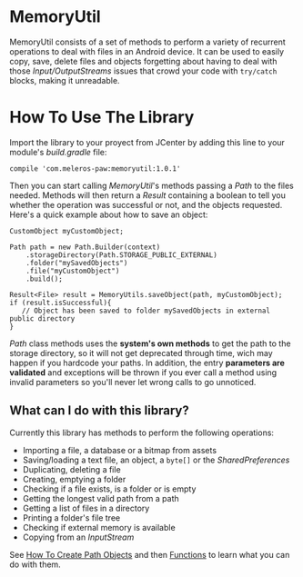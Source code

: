 # MemoryUtil

MemoryUtil consists of a set of methods to perform a variety of recurrent operations to deal with files in an Android device. It can be used to easily copy, save, delete files and objects forgetting about having to deal with those _Input/OutputStreams_ issues that crowd your code with `try/catch` blocks, making it unreadable.

# How To Use The Library

Import the library to your proyect from JCenter by adding this line to your module's _build.gradle_ file:

`compile 'com.meleros-paw:memoryutil:1.0.1'`

Then you can start calling _MemoryUtil_'s methods passing a _Path_ to the files needed. Methods will then return a _Result_ containing a boolean to tell you whether the operation was successful or not, and the objects requested. Here's a quick example about how to save an object:

    CustomObject myCustomObject;

    Path path = new Path.Builder(context)
        .storageDirectory(Path.STORAGE_PUBLIC_EXTERNAL)
        .folder("mySavedObjects")
        .file("myCustomObject")
        .build();

    Result<File> result = MemoryUtils.saveObject(path, myCustomObject);
    if (result.isSuccessful){
       // Object has been saved to folder mySavedObjects in external public directory
    }

_Path_ class methods uses the **system's own methods** to get the path to the storage directory, so it will not get deprecated through time, wich may happen if you hardcode your paths. In addition, the entry **parameters are validated** and exceptions will be thrown if you ever call a method using invalid parameters so you'll never let wrong calls to go unnoticed.

## What can I do with this library? 
Currently this library has methods to perform the following operations:
- Importing a file, a database or a bitmap from assets
- Saving/loading a text file, an object, a `byte[]` or the _SharedPreferences_
- Duplicating, deleting a file
- Creating, emptying a folder
- Checking if a file exists, is a folder or is empty
- Getting the longest valid path from a path
- Getting a list of files in a directory
- Printing a folder's file tree
- Checking if external memory is available
- Copying from an _InputStream_

See [How To Create Path Objects](https://github.com/Triodesabios/meleros-paw/wiki/1.-How-To-Create-Path-Objects) and then [Functions](https://github.com/Triodesabios/meleros-paw/wiki/Functions) to learn what you can do with them.
